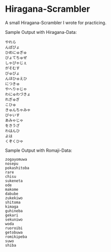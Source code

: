 # Hiragana-Scrambler

A small Hiragana-Scrambler I wrote for practicing.

Sample Output with Hiragana-Data:

    やれら
    んぽぴょ
    ひめにゅぎゅ
    びょてちゅぜ
    しゃぴゃじぇ
    がそむす
    びゅびょ
    んほひゅえひ
    につきゅ
    やへりゃじゃ
    わにゅわづきょ
    れぎゅぎ
    こひゅ
    きゅんちゃみゃ
    ぴゃいす
    あみゃじゃ
    をきうざ
    わはんひ
    よは
    くぞくひゃ

Sample Output with Romaji-Data:

    zogayomuwa
    nosepu
    pokashitoba
    rare
    chisu
    sukeneta
    ode
    makome
    dabube
    zukekiwo
    shitoma
    kimaga
    guhineba
    gekari
    sekuniwo
    woda
    ruoroibi
    getobuwa
    romikipeba
    suwo
    shiba